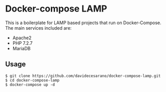 # Docker-compose LAMP
This is a boilerplate for LAMP based projects that run on Docker-Compose. 
The main services included are:
* Apache2
* PHP 7.2.7
* MariaDB

## Usage
```
$ git clone https://github.com/davidecesarano/docker-compose-lamp.git
$ cd docker-compose-lamp
$ docker-compose up -d
```
